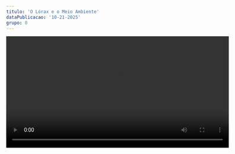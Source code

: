 ```yaml
---
titulo: 'O Lórax e o Meio Ambiente'
dataPublicacao: '10-21-2025'
grupo: 0
---
```


<div class="flex justify-center">
  <video width="600" controls>
    <source src="/images/blog/meio-ambiente-e-sustentabilidade/3/video.mp4" type="video/mp4">
  </video>
</div>
